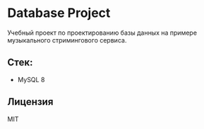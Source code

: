 # Database Project

Учебный проект по проектированию базы данных на примере музыкального стримингового сервиса.

## Стек:

- MySQL 8

## Лицензия

MIT

